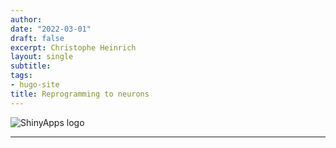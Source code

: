 ```yaml
---
author:
date: "2022-03-01"
draft: false
excerpt: Christophe Heinrich
layout: single
subtitle: 
tags:
- hugo-site
title: Reprogramming to neurons
--- 
```

 
![ShinyApps logo]()

---
